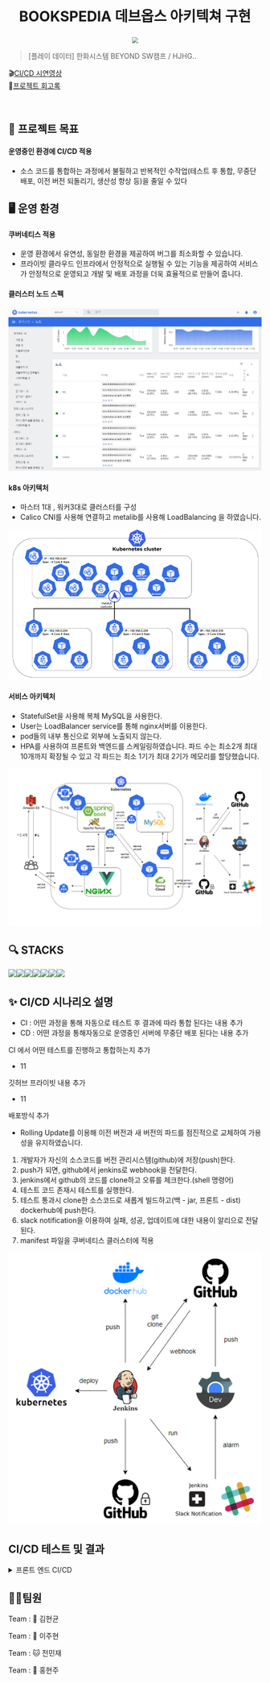<h1 align="center">BOOKSPEDIA 데브옵스 아키텍쳐 구현</h1>


<div align="center">
  <img src="https://github.com/beyond-sw-camp/be02-2nd-hjhgteam-book/assets/96675421/c31829c1-8b9c-48e2-892e-f4dd7b92a6a1"  style="zoom:76%;" align="center"/>
</div>



> [플레이 데이터] 한화시스템 BEYOND SW캠프 / HJHG..


🎬[CI/CD 시연영상](https://www.youtube.com/watch?v=dhMrKTwNI8U&lc=UgzCJR3WxkvsckRyyO94AaABAg&ab_channel=%EB%94%B0%EB%9D%BC%ED%95%98%EB%A9%B4%EC%84%9C%EB%B0%B0%EC%9A%B0%EB%8A%94IT)   
📃[프로젝트 회고록](블로그주소)

<br>


## 📌 프로젝트 목표

#### 운영중인 환경에 CI/CD 적용
- 소스 코드를 통합하는 과정에서 불필하고 반복적인 수작업(테스트 후 통합, 무중단 배포, 이전 버전 되돌리기, 생산성 향상 등)을 줄일 수 있다


## 🖥️ 운영 환경

#### 쿠버네티스 적용 
- 운영 환경에서 유연성, 동일한 환경을 제공하여 버그를 최소화할 수 있습니다.
- 프라이빗 클라우드 인프라에서 안정적으로 실행될 수 있는 기능을 제공하여 서비스가 안정적으로 운영되고 개발 및 배포 과정을 더욱 효율적으로 만들어 줍니다.



#### 클러스터 노드 스펙

<img src="./img/클러스터노드.png">

<br>
 
####  k8s 아키텍처
- 마스터 1대 , 워커3대로 클러스터를 구성 
- Calico CNI를 사용해 연결하고 metalib를 사용해 LoadBalancing 을 하였습니다.

<img src="./img/k8s아키텍처_v4.PNG">



<br>

#### 서비스 아키텍처

- StatefulSet을 사용해 복체 MySQL을 사용한다.  
- User는 LoadBalancer service를 통해 nginx서버를 이용한다.
- pod들의 내부 통신으로 외부에 노출되지 않는다.
- HPA를 사용하여 프론트와 백엔드를 스케일링하였습니다.
파드 수는 최소2개 최대10개까지 확장될 수 있고 각 파드는 최소 1기가 최대 2기가 메모리를 할당했습니다.

<img src="./img/서비스아키텍처_v4.PNG">



## 🔍 STACKS



<img src="https://img.shields.io/badge/GitHub-181717?style=for-the-badge&logo=GitHub&logoColor=white&color=black"><img src="https://img.shields.io/badge/Git-F05032?style=for-the-badge&logo=Git&logoColor=white&color=ffa500"><img src="https://img.shields.io/badge/Jenkins-77dd19?style=for-the-badge&logo=jenkins&logoColor=white"/><img src="https://img.shields.io/badge/Docker-2496ED?style=for-the-badge&logo=Docker&logoColor=black&color=blue"/><img src="https://img.shields.io/badge/Kubernetes-326CE5?style=for-the-badge&logo=Kubernetes&logoColor=blue&color=skyblue"/><img src="https://img.shields.io/badge/jest-C21325?style=for-the-badge&logo=jest&logoColor=white"><img src="https://img.shields.io/badge/slack-4A154B?style=for-the-badge&logo=slack&logoColor=white">



## ✨ CI/CD 시나리오 설명

- CI : 어떤 과정을 통해 자동으로 테스트 후 결과에 따라 통합 된다는 내용 추가
- CD : 어떤 과정을 통해자동으로 운영중인 서버에 무중단 배포 된다는 내용 추가

CI 에서 어떤 테스트를 진행하고 통합하는지 추가
- 11

깃허브 프라이빗 내용 추가
- 11

배포방식 추가 
- Rolling Update를 이용해 이전 버전과 새 버전의 파드를 점진적으로 교체하여 가용성을 유지하였습니다.


1. 개발자가 자신의 소스코드를 버전 관리시스템(github)에 저장(push)한다.   
2. push가 되면, github에서 jenkins로 webhook을 전달한다.  
3. jenkins에서 github의 코드를 clone하고 오류를 체크한다.(shell 명령어)
4. 테스트 코드 존재시 테스트를 실행한다. 
5. 테스트 통과시 clone한 소스코드로 새롭게 빌드하고(백 - jar, 프론트 - dist) dockerhub에 push한다. 
6. slack notification을 이용하여 실패, 성공, 업데이트에 대한 내용이 알리으로 전달 된다. 
7. manifest 파일을 쿠버네티스 클러스터에 적용

<img src="./img/image.png">


## CI/CD 테스트 및 결과

<details>
<summary>프론트 엔드 CI/CD</summary>
<div>
<figure align="center"> 
  <img src="z"/>
    <p>~~~ 조회</p>
 </figure>
</div>
</details>



## 🤼‍♂️팀원

Team : 🐯 김현균

Team : 🐺 이주현

Team : 🐱 전민재

Team : 🦁 홍현주
